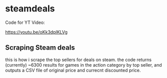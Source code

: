 # steamdeals

Code for YT Video:

https://youtu.be/oKk3dplKLVg

## Scraping Steam deals

this is how i scrape the top sellers for deals on steam. the code returns (currently) ~6300 results for games in the action category by top seller, and outputs a CSV file of original price and currecnt discounted price.
